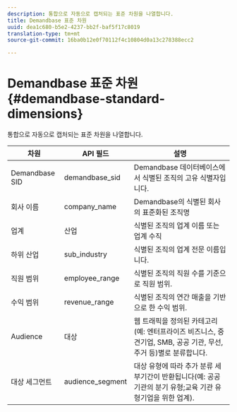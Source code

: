 ```yaml
---
description: 통합으로 자동으로 캡처되는 표준 차원을 나열합니다.
title: Demandbase 표준 차원
uuid: dea1c680-b5e2-4237-bb2f-baf5f17c8019
translation-type: tm+mt
source-git-commit: 16ba0b12e0f70112f4c10804d0a13c278388ecc2

---
```



# Demandbase 표준 차원{#demandbase-standard-dimensions}

통합으로 자동으로 캡처되는 표준 차원을 나열합니다.

| 차원 | API 필드 | 설명 |
|---|---|---|
| Demandbase SID | demandbase_sid | Demandbase 데이터베이스에서 식별된 조직의 고유 식별자입니다. |
| 회사 이름 | company_name | Demandbase의 식별된 회사의 표준화된 조직명 |
| 업계 | 산업 | 식별된 조직의 업계 이름 또는 업계 수직 |
| 하위 산업 | sub_industry | 식별된 조직의 업계 전문 이름입니다. |
| 직원 범위 | employee_range | 식별된 조직의 직원 수를 기준으로 직원 범위. |
| 수익 범위 | revenue_range | 식별된 조직의 연간 매출을 기반으로 한 수익 범위. |
| Audience | 대상 | 웹 트래픽을 정의된 카테고리(예: 엔터프라이즈 비즈니스, 중견기업, SMB, 공공 기관, 무선, 주거 등)별로 분류합니다. |
| 대상 세그먼트 | audience_segment | 대상 유형에 따라 추가 분류 세부기간이 반환됩니다(예: 공공 기관의 분기 유형;교육 기관 유형기업을 위한 업계). |

